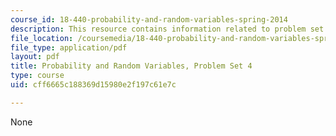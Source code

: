 ```yaml
---
course_id: 18-440-probability-and-random-variables-spring-2014
description: This resource contains information related to problem set 4.
file_location: /coursemedia/18-440-probability-and-random-variables-spring-2014/cff6665c188369d15980e2f197c61e7c_MIT18_440S14_ProblemSet4.pdf
file_type: application/pdf
layout: pdf
title: Probability and Random Variables, Problem Set 4
type: course
uid: cff6665c188369d15980e2f197c61e7c

---
```

None